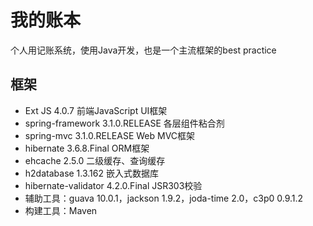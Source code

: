 我的账本
=============

个人用记账系统，使用Java开发，也是一个主流框架的best practice

框架
-------

* Ext JS 4.0.7 前端JavaScript UI框架
* spring-framework 3.1.0.RELEASE 各层组件粘合剂
* spring-mvc 3.1.0.RELEASE Web MVC框架
* hibernate 3.6.8.Final ORM框架
* ehcache 2.5.0 二级缓存、查询缓存
* h2database 1.3.162 嵌入式数据库
* hibernate-validator 4.2.0.Final JSR303校验
* 辅助工具：guava 10.0.1，jackson 1.9.2，joda-time 2.0，c3p0 0.9.1.2
* 构建工具：Maven